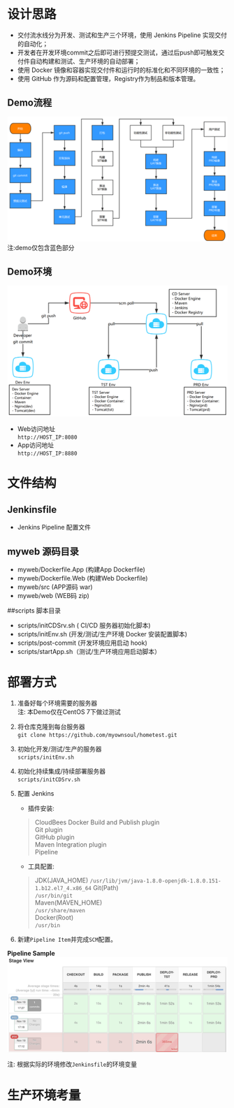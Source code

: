 # 设计思路
- 交付流水线分为开发、测试和生产三个环境，使用 Jenkins Pipeline 实现交付的自动化；
- 开发者在开发环境commit之后即可进行预提交测试，通过后push即可触发交付件自动构建和测试、生产环境的自动部署；
- 使用 Docker 镜像和容器实现交付件和运行时的标准化和不同环境的一致性；
- 使用 GitHub 作为源码和配置管理，Registry作为制品和版本管理。

## Demo流程
![](process.png)  
注:demo仅包含蓝色部分


## Demo环境
![](architecture.png)    

- Web访问地址  
`http://HOST_IP:8080`
- App访问地址  
`http://HOST_IP:8880`


# 文件结构

## Jenkinsfile     
- Jenkins Pipeline 配置文件 

## myweb 源码目录  
- myweb/Dockerfile.App (构建App Dockerfile)  
- myweb/Dockerfile.Web (构建Web Dockerfile)  
- myweb/src (APP源码 war)  
- myweb/web (WEB码 zip)  


##scripts 脚本目录
- scripts/initCDSrv.sh ( CI/CD 服务器初始化脚本)  
- scripts/initEnv.sh (开发/测试/生产环境 Docker 安装配置脚本)  
- scripts/post-commit (开发环境应用启动 hook)  
- scripts/startApp.sh（测试/生产环境应用启动脚本）  

# 部署方式
1. 准备好每个环境需要的服务器  
注: 本Demo仅在CentOS 7下做过测试  
  
2. 将仓库克隆到每台服务器  
 `git clone https://github.com/myownsoul/hometest.git`   
  
3. 初始化开发/测试/生产的服务器  
 `scripts/initEnv.sh`       
  
4. 初始化持续集成/持续部署服务器  
 `scripts/initCDSrv.sh`     
  
5. 配置 Jenkins   
   - 插件安装:
   > CloudBees Docker Build and Publish plugin  
   > Git plugin  
   > GitHub plugin  
   > Maven Integration plugin  
   > Pipeline  
   
   
   - 工具配置:
   > JDK(JAVA\_HOME)
   `/usr/lib/jvm/java-1.8.0-openjdk-1.8.0.151-1.b12.el7_4.x86_64`
   > Git(Path)  
   `/usr/bin/git`  
   > Maven(MAVEN\_HOME)  
   `/usr/share/maven`  
   > Docker(Root)  
   `/usr/bin`
  
6. 新建`Pipeline Item`并完成`SCM`配置。  

  **Pipeline Sample**
  ![](sample.png) 
  
  注: 根据实际的环境修改`Jenkinsfile`的环境变量  

      
# 生产环境考量  


  
